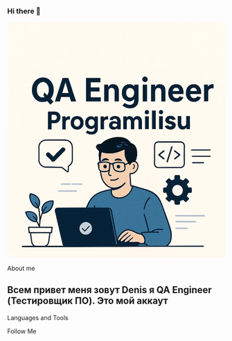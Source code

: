 ### Hi there 👋

![Header](https://github.com/ProgramIlisu/Programilisu/blob/main/assets/QA.png)

About me
## Всем привет меня зовут Denis я QA Engineer (Тестировщик ПО). Это мой аккаут 

Languages and Tools

Follow Me